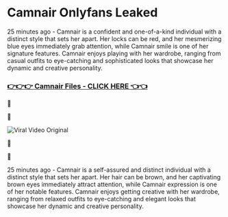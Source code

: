 # Camnair Onlyfans Leaked

<p>25 minutes ago - Camnair is a confident and one-of-a-kind individual with a distinct style that sets her apart. Her locks can be red, and her mesmerizing blue eyes immediately grab attention, while Camnair smile is one of her signature features. Camnair enjoys playing with her wardrobe, ranging from casual outfits to eye-catching and sophisticated looks that showcase her dynamic and creative personality.</p><p>
<h3><a href="https://fansleaks.com-getfree.pro/camnair" rel="nofollow">👉👉👉 Camnair Files - CLICK HERE 👈👈</a></h3>
<p>🔻</p>
<p>🔻</p> <p>
<a href="https://fansleaks.com-getfree.pro/camnair" rel="nofollow"><img src="https://i.imgur.com/0ZbtXZ5.gif" alt="Viral Video Original" style="max-width: 100%; display: inline-block;" data-target="animated-image.originalImage"></a>
<p>🔻</p>
<p>🔻</p> <p>25 minutes ago - Camnair is a self-assured and distinct individual with a distinct style that sets her apart. Her hair can be brown, and her captivating brown eyes immediately attract attention, while Camnair expression is one of her notable features. Camnair enjoys getting creative with her wardrobe, ranging from relaxed outfits to eye-catching and elegant looks that showcase her dynamic and creative personality.</p>